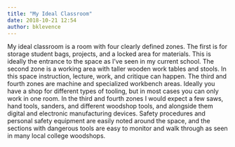 ```yaml
---
title: "My Ideal Classroom"
date: 2018-10-21 12:54
author: bklevence
---
```


My ideal classroom is a room with four clearly defined zones. The first is for storage student bags, projects, and a locked area for materials. This is ideally the entrance to the space as I’ve seen in my current school. The second zone is a working area with taller wooden work tables and stools. In this space instruction, lecture, work, and critique can happen. The third and fourth zones are machine and specialized workbench areas. Ideally you have a shop for different types of tooling, but in most cases you can only work in one room.  In the third and fourth zones I would expect a few saws, hand tools, sanders, and different woodshop tools, and alongside them digital and electronic manufacturing devices. Safety procedures and personal safety equipment are easily noted around the space, and the sections with dangerous tools are easy to monitor and walk through as seen in many local college woodshops.
